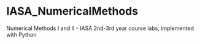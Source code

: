 # IASA_NumericalMethods
Numerical Methods I and II - IASA 2nd-3rd year course labs, implemented with Python

